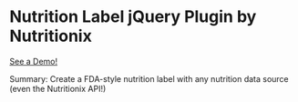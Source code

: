 Nutrition Label jQuery Plugin by Nutritionix
============================================

[See a Demo!](http://dev2.nutritionix.com/html/label-jquery-plugin/html/demo-mini.html)

Summary: Create a FDA-style nutrition label with any nutrition data source (even the Nutritionix API!)
